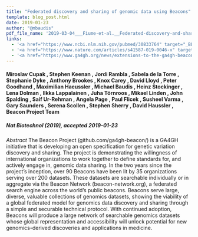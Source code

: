 ```yaml
---
title: "Federated discovery and sharing of genomic data using Beacons"
template: blog_post.html 
date: 2019-01-23
author: "@mbaudis"
pdf_file_name: '2019-03-04___Fiume-et-al.__Federated-discovery-and-sharing-of-genomic-data-using-Beacons__NatBiotech.pdf'
links:
  - '<a href="https://www.ncbi.nlm.nih.gov/pubmed/30833764" target="_BLANK">[PubMed]</a>'
  - '<a href="https://www.nature.com/articles/s41587-019-0046-x" target="_BLANK">[Nature Biotechnology]</a>'
  - '<a href="https://www.ga4gh.org/news/extensions-to-the-ga4gh-beacon-api-will-enable-a-more-powerful-community-resource/" target="_BLANK">[GA4GH Press Release]</a>'
---
```


#### Miroslav Cupak , Stephen Keenan , Jordi Rambla , Sabela de la Torre , Stephanie Dyke , Anthony Brookes , Knox Carey , David Lloyd , Peter Goodhand , Maximilian Haeussler , Michael Baudis , Heinz Stockinger , Lena Dolman , Ilkka Lappalainen , Juha Törnroos , Mikael Linden , John Spalding , Saif Ur-Rehman , Angela Page , Paul Flicek , Susheel Varma , Gary Saunders , Serena Scollen , Stephen Sherry , David Haussler , Beacon Project Team
##### Nat Biotechnol (2019), accepted 2019-01-23

*Abstract* The Beacon Project (github.com/ga4gh-beacon/) is a GA4GH initiative that is developing an open specification for genetic variation discovery and sharing. The project is demonstrating the willingness of international organizations to work together to define standards for, and actively engage in, genomic data sharing. In the two years since the project’s inception, over 90 Beacons have been lit by 35 organizations serving over 200 datasets.<!--more--> These datasets are searchable individually or in aggregate via the Beacon Network (beacon-network.org), a federated search engine across the world’s public beacons. Beacons serve large, diverse, valuable collections of genomics datasets, showing the viability of a global federated model for genomics data discovery and sharing through a simple and securable technical protocol. With continued adoption, Beacons will produce a large network of searchable genomics datasets whose global representation and accessibility will unlock potential for new genomics-derived discoveries and applications in medicine.